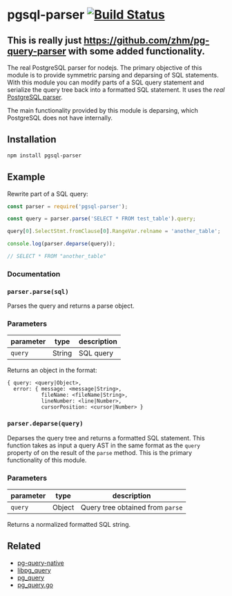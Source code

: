# pgsql-parser [![Build Status](https://travis-ci.org/pyramation/pgsql-parser.svg?branch=master)](https://travis-ci.org/pyramation/pgsql-parser)

## This is really just https://github.com/zhm/pg-query-parser with some added functionality.

The real PostgreSQL parser for nodejs. The primary objective of this module is to provide symmetric parsing
and deparsing of SQL statements. With this module you can modify parts of a SQL query statement and
serialize the query tree back into a formatted SQL statement. It uses the *real* [PostgreSQL parser](https://github.com/lfittl/libpg_query).

The main functionality provided by this module is deparsing, which PostgreSQL does not have internally.

## Installation

```sh
npm install pgsql-parser
```

## Example

Rewrite part of a SQL query:

```js
const parser = require('pgsql-parser');

const query = parser.parse('SELECT * FROM test_table').query;

query[0].SelectStmt.fromClause[0].RangeVar.relname = 'another_table';

console.log(parser.deparse(query));

// SELECT * FROM "another_table"
```

### Documentation

### `parser.parse(sql)`

Parses the query and returns a parse object.

### Parameters

| parameter            | type               | description                                               |
| -------------------- | ------------------ | --------------------------------------------------------- |
| `query`              | String             | SQL query                                                 |

Returns an object in the format:

```
{ query: <query|Object>,
  error: { message: <message|String>,
           fileName: <fileName|String>,
           lineNumber: <line|Number>,
           cursorPosition: <cursor|Number> }
```

### `parser.deparse(query)`

Deparses the query tree and returns a formatted SQL statement. This function takes as input a query AST
in the same format as the `query` property of on the result of the `parse` method. This is the primary
functionality of this module.

### Parameters

| parameter            | type               | description                                               |
| -------------------- | ------------------ | --------------------------------------------------------- |
| `query`              | Object             | Query tree obtained from `parse`                          |

Returns a normalized formatted SQL string.

## Related

* [pg-query-native](https://github.com/zhm/node-pg-query-native)
* [libpg_query](https://github.com/lfittl/libpg_query)
* [pg_query](https://github.com/lfittl/pg_query)
* [pg_query.go](https://github.com/lfittl/pg_query.go)
